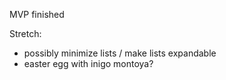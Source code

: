 MVP finished

Stretch:
- possibly minimize lists / make lists expandable
- easter egg with inigo montoya?